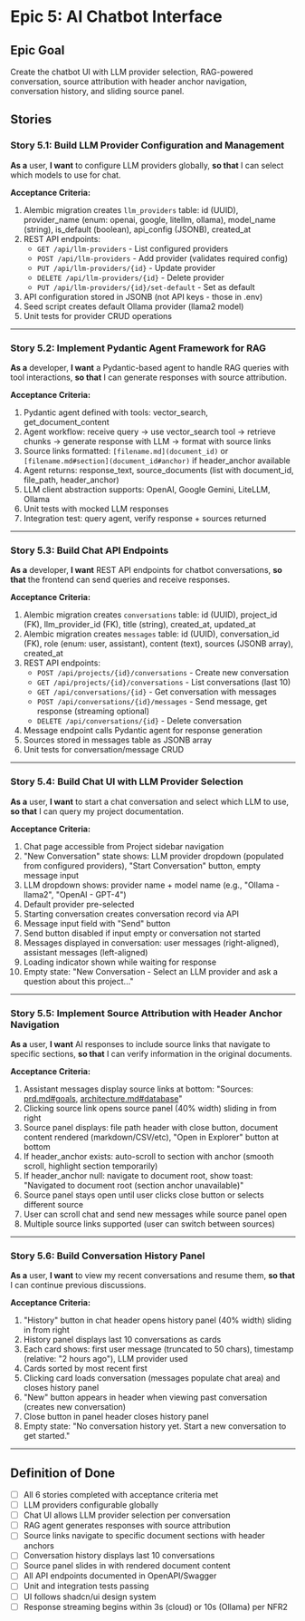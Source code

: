 # Epic 5: AI Chatbot Interface

## Epic Goal

Create the chatbot UI with LLM provider selection, RAG-powered conversation, source attribution with header anchor navigation, conversation history, and sliding source panel.

## Stories

### Story 5.1: Build LLM Provider Configuration and Management

**As a** user,
**I want** to configure LLM providers globally,
**so that** I can select which models to use for chat.

**Acceptance Criteria:**
1. Alembic migration creates `llm_providers` table: id (UUID), provider_name (enum: openai, google, litellm, ollama), model_name (string), is_default (boolean), api_config (JSONB), created_at
2. REST API endpoints:
   - `GET /api/llm-providers` - List configured providers
   - `POST /api/llm-providers` - Add provider (validates required config)
   - `PUT /api/llm-providers/{id}` - Update provider
   - `DELETE /api/llm-providers/{id}` - Delete provider
   - `PUT /api/llm-providers/{id}/set-default` - Set as default
3. API configuration stored in JSONB (not API keys - those in .env)
4. Seed script creates default Ollama provider (llama2 model)
5. Unit tests for provider CRUD operations

---

### Story 5.2: Implement Pydantic Agent Framework for RAG

**As a** developer,
**I want** a Pydantic-based agent to handle RAG queries with tool interactions,
**so that** I can generate responses with source attribution.

**Acceptance Criteria:**
1. Pydantic agent defined with tools: vector_search, get_document_content
2. Agent workflow: receive query → use vector_search tool → retrieve chunks → generate response with LLM → format with source links
3. Source links formatted: `[filename.md](document_id)` or `[filename.md#section](document_id#anchor)` if header_anchor available
4. Agent returns: response_text, source_documents (list with document_id, file_path, header_anchor)
5. LLM client abstraction supports: OpenAI, Google Gemini, LiteLLM, Ollama
6. Unit tests with mocked LLM responses
7. Integration test: query agent, verify response + sources returned

---

### Story 5.3: Build Chat API Endpoints

**As a** developer,
**I want** REST API endpoints for chatbot conversations,
**so that** the frontend can send queries and receive responses.

**Acceptance Criteria:**
1. Alembic migration creates `conversations` table: id (UUID), project_id (FK), llm_provider_id (FK), title (string), created_at, updated_at
2. Alembic migration creates `messages` table: id (UUID), conversation_id (FK), role (enum: user, assistant), content (text), sources (JSONB array), created_at
3. REST API endpoints:
   - `POST /api/projects/{id}/conversations` - Create new conversation
   - `GET /api/projects/{id}/conversations` - List conversations (last 10)
   - `GET /api/conversations/{id}` - Get conversation with messages
   - `POST /api/conversations/{id}/messages` - Send message, get response (streaming optional)
   - `DELETE /api/conversations/{id}` - Delete conversation
4. Message endpoint calls Pydantic agent for response generation
5. Sources stored in messages table as JSONB array
6. Unit tests for conversation/message CRUD

---

### Story 5.4: Build Chat UI with LLM Provider Selection

**As a** user,
**I want** to start a chat conversation and select which LLM to use,
**so that** I can query my project documentation.

**Acceptance Criteria:**
1. Chat page accessible from Project sidebar navigation
2. "New Conversation" state shows: LLM provider dropdown (populated from configured providers), "Start Conversation" button, empty message input
3. LLM dropdown shows: provider name + model name (e.g., "Ollama - llama2", "OpenAI - GPT-4")
4. Default provider pre-selected
5. Starting conversation creates conversation record via API
6. Message input field with "Send" button
7. Send button disabled if input empty or conversation not started
8. Messages displayed in conversation: user messages (right-aligned), assistant messages (left-aligned)
9. Loading indicator shown while waiting for response
10. Empty state: "New Conversation - Select an LLM provider and ask a question about this project..."

---

### Story 5.5: Implement Source Attribution with Header Anchor Navigation

**As a** user,
**I want** AI responses to include source links that navigate to specific sections,
**so that** I can verify information in the original documents.

**Acceptance Criteria:**
1. Assistant messages display source links at bottom: "Sources: [prd.md#goals](link), [architecture.md#database](link)"
2. Clicking source link opens source panel (40% width) sliding in from right
3. Source panel displays: file path header with close button, document content rendered (markdown/CSV/etc), "Open in Explorer" button at bottom
4. If header_anchor exists: auto-scroll to section with anchor (smooth scroll, highlight section temporarily)
5. If header_anchor null: navigate to document root, show toast: "Navigated to document root (section anchor unavailable)"
6. Source panel stays open until user clicks close button or selects different source
7. User can scroll chat and send new messages while source panel open
8. Multiple source links supported (user can switch between sources)

---

### Story 5.6: Build Conversation History Panel

**As a** user,
**I want** to view my recent conversations and resume them,
**so that** I can continue previous discussions.

**Acceptance Criteria:**
1. "History" button in chat header opens history panel (40% width) sliding in from right
2. History panel displays last 10 conversations as cards
3. Each card shows: first user message (truncated to 50 chars), timestamp (relative: "2 hours ago"), LLM provider used
4. Cards sorted by most recent first
5. Clicking card loads conversation (messages populate chat area) and closes history panel
6. "New" button appears in header when viewing past conversation (creates new conversation)
7. Close button in panel header closes history panel
8. Empty state: "No conversation history yet. Start a new conversation to get started."

---

## Definition of Done

- [ ] All 6 stories completed with acceptance criteria met
- [ ] LLM providers configurable globally
- [ ] Chat UI allows LLM provider selection per conversation
- [ ] RAG agent generates responses with source attribution
- [ ] Source links navigate to specific document sections with header anchors
- [ ] Conversation history displays last 10 conversations
- [ ] Source panel slides in with rendered document content
- [ ] All API endpoints documented in OpenAPI/Swagger
- [ ] Unit and integration tests passing
- [ ] UI follows shadcn/ui design system
- [ ] Response streaming begins within 3s (cloud) or 10s (Ollama) per NFR2
